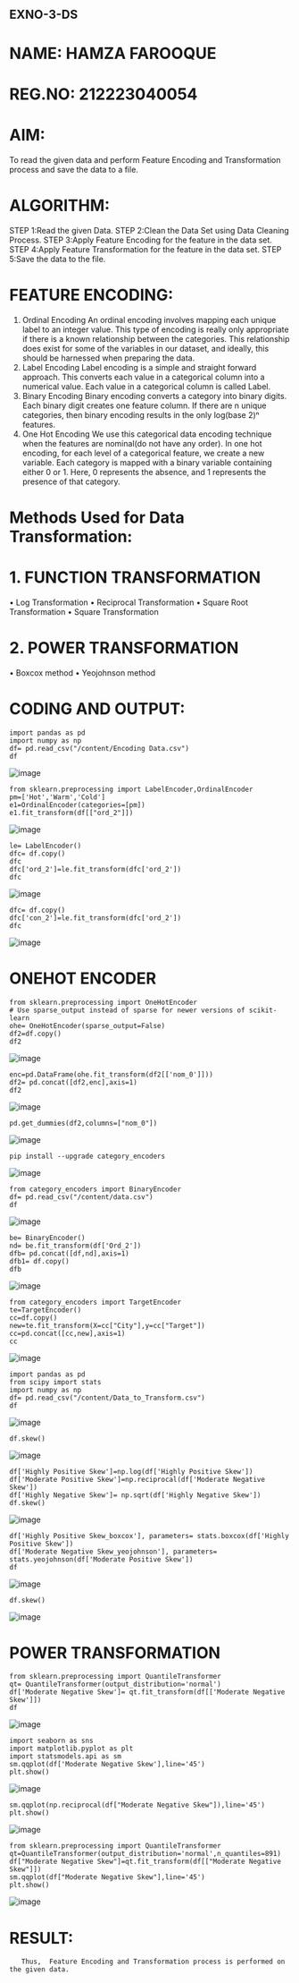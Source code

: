 ## EXNO-3-DS
# NAME: HAMZA FAROOQUE
# REG.NO: 212223040054
# AIM:
To read the given data and perform Feature Encoding and Transformation process and save the data to a file.

# ALGORITHM:
STEP 1:Read the given Data.
STEP 2:Clean the Data Set using Data Cleaning Process.
STEP 3:Apply Feature Encoding for the feature in the data set.
STEP 4:Apply Feature Transformation for the feature in the data set.
STEP 5:Save the data to the file.

# FEATURE ENCODING:
1. Ordinal Encoding
An ordinal encoding involves mapping each unique label to an integer value. This type of encoding is really only appropriate if there is a known relationship between the categories. This relationship does exist for some of the variables in our dataset, and ideally, this should be harnessed when preparing the data.
2. Label Encoding
Label encoding is a simple and straight forward approach. This converts each value in a categorical column into a numerical value. Each value in a categorical column is called Label.
3. Binary Encoding
Binary encoding converts a category into binary digits. Each binary digit creates one feature column. If there are n unique categories, then binary encoding results in the only log(base 2)ⁿ features.
4. One Hot Encoding
We use this categorical data encoding technique when the features are nominal(do not have any order). In one hot encoding, for each level of a categorical feature, we create a new variable. Each category is mapped with a binary variable containing either 0 or 1. Here, 0 represents the absence, and 1 represents the presence of that category.

# Methods Used for Data Transformation:
  # 1. FUNCTION TRANSFORMATION
• Log Transformation
• Reciprocal Transformation
• Square Root Transformation
• Square Transformation
  # 2. POWER TRANSFORMATION
• Boxcox method
• Yeojohnson method

# CODING AND OUTPUT:
```
import pandas as pd
import numpy as np
df= pd.read_csv("/content/Encoding Data.csv")
df
```
![image](https://github.com/user-attachments/assets/15c8d9cc-e0e9-49a8-a91f-c5b93874479e)

```
from sklearn.preprocessing import LabelEncoder,OrdinalEncoder
pm=['Hot','Warm','Cold']
e1=OrdinalEncoder(categories=[pm])
e1.fit_transform(df[["ord_2"]])
```
![image](https://github.com/user-attachments/assets/c932ab47-2891-4473-858b-9dd459dd48ab)

```
le= LabelEncoder()
dfc= df.copy()
dfc
dfc['ord_2']=le.fit_transform(dfc['ord_2'])
dfc
```
![image](https://github.com/user-attachments/assets/1910d780-59a1-41a9-9638-f6d8b1d87e3d)

```
dfc= df.copy()
dfc['con_2']=le.fit_transform(dfc['ord_2'])
dfc
```
![image](https://github.com/user-attachments/assets/20fcdfb6-f078-4897-8507-0f272e2c707a)

# ONEHOT ENCODER 

```
from sklearn.preprocessing import OneHotEncoder
# Use sparse_output instead of sparse for newer versions of scikit-learn
ohe= OneHotEncoder(sparse_output=False)
df2=df.copy()
df2
```
![image](https://github.com/user-attachments/assets/1b72493d-9c28-4768-9069-e8aed97cd11b)

```
enc=pd.DataFrame(ohe.fit_transform(df2[['nom_0']]))
df2= pd.concat([df2,enc],axis=1)
df2
```
![image](https://github.com/user-attachments/assets/269a51bd-c45d-4606-aa54-99372aac891d)

```
pd.get_dummies(df2,columns=["nom_0"])
```
![image](https://github.com/user-attachments/assets/a6c972ee-a821-4fa6-96b8-ee0621f5ff88)

```
pip install --upgrade category_encoders
```
![image](https://github.com/user-attachments/assets/a566cf92-5feb-4d13-ac81-472dc7fc82e1)

```
from category_encoders import BinaryEncoder
df= pd.read_csv("/content/data.csv")
df
```
![image](https://github.com/user-attachments/assets/74eeb888-84a0-46df-909d-55e50cfdf6c0)

```
be= BinaryEncoder()
nd= be.fit_transform(df['Ord_2'])
dfb= pd.concat([df,nd],axis=1)
dfb1= df.copy()
dfb
```
![image](https://github.com/user-attachments/assets/c7867172-5d0d-4fbd-a935-44c45c3c186f)

```
from category_encoders import TargetEncoder
te=TargetEncoder()
cc=df.copy()
new=te.fit_transform(X=cc["City"],y=cc["Target"])
cc=pd.concat([cc,new],axis=1)
cc
```
![image](https://github.com/user-attachments/assets/1dc62eca-1d27-4007-94d5-b5e9002f82cd)

```
import pandas as pd
from scipy import stats
import numpy as np
df= pd.read_csv("/content/Data_to_Transform.csv")
df
```
![image](https://github.com/user-attachments/assets/291d01ab-2248-4af3-b1a3-ffa0aa70e1f0)

```
df.skew()
```
![image](https://github.com/user-attachments/assets/8a11d74e-5920-4e2d-91e1-517ee7e0edd2)

```
df['Highly Positive Skew']=np.log(df['Highly Positive Skew'])
df['Moderate Positive Skew']=np.reciprocal(df['Moderate Negative Skew'])
df['Highly Negative Skew']= np.sqrt(df['Highly Negative Skew'])
df.skew()
```
![image](https://github.com/user-attachments/assets/663ce383-ac94-4f1f-8832-0a89de300060)

```
df['Highly Positive Skew_boxcox'], parameters= stats.boxcox(df['Highly Positive Skew'])
df['Moderate Negative Skew_yeojohnson'], parameters= stats.yeojohnson(df['Moderate Positive Skew'])
df
```
![image](https://github.com/user-attachments/assets/7c8ee17f-b7c5-4b82-90ee-a3167195e919)

```
df.skew()
```
![image](https://github.com/user-attachments/assets/887824ad-62bb-455e-91db-2cfb54532ac1)

# POWER TRANSFORMATION

```
from sklearn.preprocessing import QuantileTransformer
qt= QuantileTransformer(output_distribution='normal')
df['Moderate Negative Skew']= qt.fit_transform(df[['Moderate Negative Skew']])
df
```
![image](https://github.com/user-attachments/assets/73419402-c667-4d0f-96f5-03e3b8a8af67)

```
import seaborn as sns
import matplotlib.pyplot as plt
import statsmodels.api as sm
sm.qqplot(df['Moderate Negative Skew'],line='45')
plt.show()
```
![image](https://github.com/user-attachments/assets/88dab7c7-a110-4b32-b4f1-6938c85a8c53)

```
sm.qqplot(np.reciprocal(df["Moderate Negative Skew"]),line='45')
plt.show()
```
![image](https://github.com/user-attachments/assets/3579821d-38e0-469f-a40b-714d229b8023)

```
from sklearn.preprocessing import QuantileTransformer
qt=QuantileTransformer(output_distribution='normal',n_quantiles=891)
df["Moderate Negative Skew"]=qt.fit_transform(df[["Moderate Negative Skew"]])
sm.qqplot(df["Moderate Negative Skew"],line='45')
plt.show()
```
![image](https://github.com/user-attachments/assets/17ba70a1-ca6b-4573-9771-e28cb635fb0c)



# RESULT:
       Thus,  Feature Encoding and Transformation process is performed on the given data.

       
